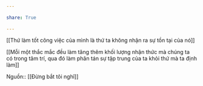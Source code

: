 ---  
share: True  
---  
[[Thứ làm tốt công việc của mình là thứ ta không nhận ra sự tồn tại của nó]]   
[[Mỗi một thắc mắc đều làm tăng thêm khối lượng nhận thức mà chúng ta có trong tâm trí, qua đó làm phân tán sự tập trung của ta khỏi thứ mà ta định làm]]  
  
Nguồn:: [[Đừng bắt tôi nghĩ]]  
